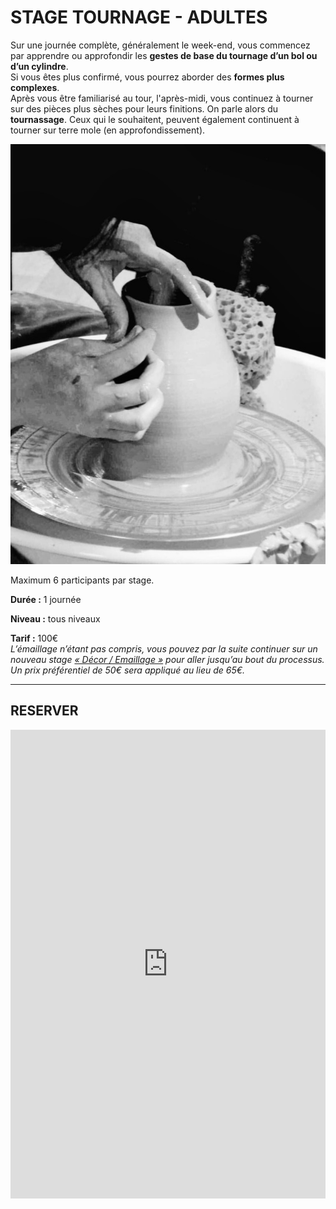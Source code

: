 # STAGE TOURNAGE - ADULTES  

Sur une journée complète, généralement le week-end, vous commencez par apprendre ou approfondir les **gestes de base du tournage d’un bol ou d’un cylindre**.  
Si vous êtes plus confirmé, vous pourrez aborder des **formes plus complexes**.  
Après vous être familiarisé au tour, l'après-midi, vous continuez à tourner sur des pièces plus sèches pour leurs finitions. On parle alors du **tournassage**. Ceux qui le souhaitent, peuvent également continuent à tourner sur terre mole (en approfondissement).  

<img src="/images/tournage-poterie-vase_fans-de-terre.jpeg" class="image-stage">  

Maximum 6 participants par stage.  

**Durée :** 1 journée

**Niveau :** tous niveaux  

**Tarif :** 100€  
_L’émaillage n’étant pas compris, vous pouvez par la suite continuer sur un nouveau stage [« Décor / Emaillage »](emaillage_adultes) pour aller jusqu’au bout du processus. Un prix préférentiel de 50€ sera appliqué au lieu de 65€._  

---

## RESERVER
<iframe id="haWidget" allowtransparency="true" scrolling="auto" src="https://www.helloasso.com/associations/fans-de-terre/evenements/stage-tournage-ceramique-6h-29-mai-2021/widget" style="width: 100%; height: 750px; border: none;"></iframe>  

  
